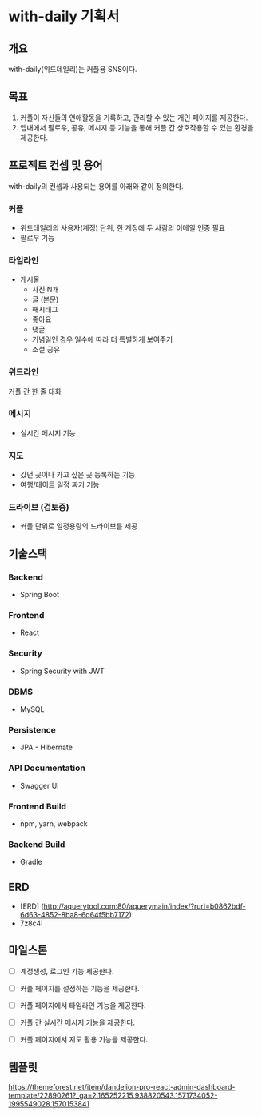 ﻿# with-daily 기획서

## 개요
with-daily(위드데일리)는 커플용 SNS이다. 

## 목표
1. 커플이 자신들의 연애활동을 기록하고, 관리할 수 있는 개인 페이지를 제공한다.
2. 앱내에서 팔로우, 공유,  메시지 등 기능을 통해 커플 간 상호작용할 수 있는 환경을 제공한다.

## 프로젝트 컨셉 및 용어
with-daily의 컨셉과 사용되는 용어를 아래와 같이 정의한다.

### 커플
- 위드데일리의 사용자(계정) 단위, 한 계정에 두 사람의 이메일 인증 필요
- 팔로우 기능

### 타임라인
- 게시물
    - 사진 N개
    - 글 (본문)
    - 해시태그
    - 좋아요
    - 댓글
    - 기념일인 경우 일수에 따라 더 특별하게 보여주기
    - 소셜 공유

### 위드라인
커플 간 한 줄 대화

### 메시지
- 실시간 메시지 기능

### 지도
- 갔던 곳이나 가고 싶은 곳 등록하는 기능
- 여행/데이트 일정 짜기 기능

### 드라이브 (검토중)
- 커플 단위로 일정용량의 드라이브를 제공

## 기술스택
### Backend
- Spring Boot

### Frontend
- React

### Security
- Spring Security with JWT

### DBMS
- MySQL

### Persistence
- JPA - Hibernate

### API Documentation
- Swagger UI

### Frontend Build
- npm, yarn, webpack

### Backend Build
- Gradle

## ERD
- [ERD] (http://aquerytool.com:80/aquerymain/index/?rurl=b0862bdf-6d63-4852-8ba8-6d64f5bb7172)
- 7z8c4l

## 마일스톤
- [ ] 계정생성, 로그인 기능 제공한다.
- [ ] 커플 페이지를 설정하는 기능을 제공한다. 
- [ ] 커플 페이지에서 타임라인 기능을 제공한다.
- [ ] 커플 간 실시간 메시지 기능을 제공한다.
- [ ] 커플 페이지에서 지도 활용 기능을 제공한다.


## 템플릿
https://themeforest.net/item/dandelion-pro-react-admin-dashboard-template/22890261?_ga=2.165252215.938820543.1571734052-1995549028.1570153841
